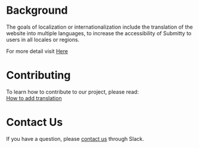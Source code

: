 # Background
The goals of localization or internationalization include the translation of the website into multiple languages, to increase the accessibility of Submitty to users in all locales or regions.

For more detail visit [Here](https://submitty.org/developer/development_instructions/localization)  

# Contributing

To learn how to contribute to our project, please read:  
[How to add translation](https://submitty.org/developer/development_instructions/localization#adding-translations-to-the-localization-repository)  


# Contact Us

If you have a question, please [contact us](https://submitty.org/index/contact) through Slack.
